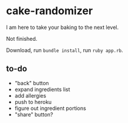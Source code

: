 cake-randomizer
===============

I am here to take your baking to the next level.

Not finished.

Download, run `bundle install`, run `ruby app.rb`.


## to-do

- "back" button
- expand ingredients list
- add allergies
- push to heroku
- figure out ingredient portions
- "share" button?
